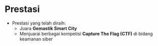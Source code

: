 # Prestasi
- Prestasi yang telah diraih:  
  - Juara **Gemastik Smart City**  
  - Menjuarai berbagai kompetisi **Capture The Flag (CTF)** di bidang keamanan siber  
